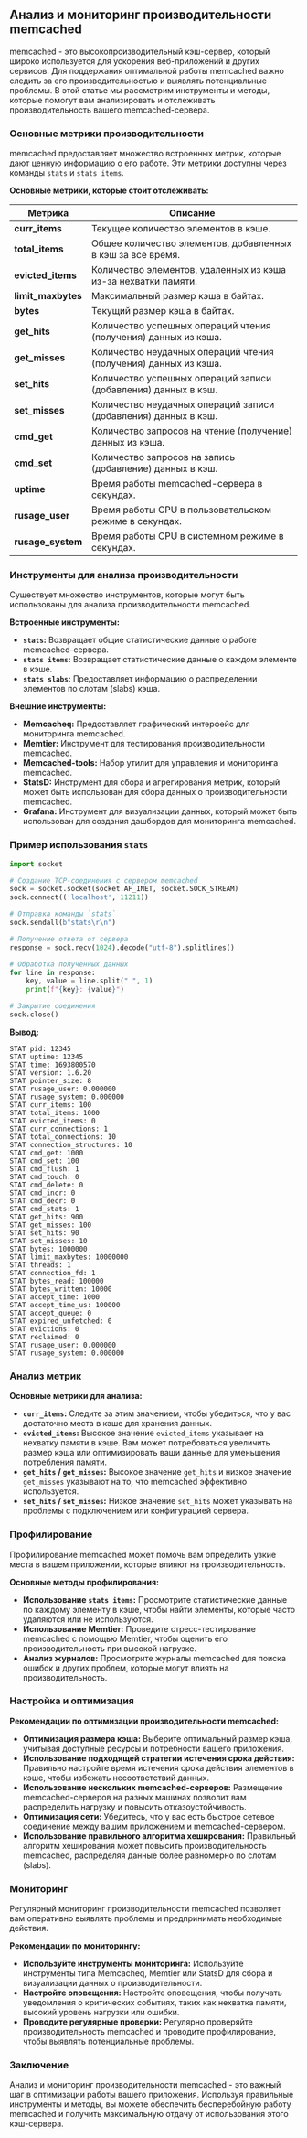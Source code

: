 ## Анализ и мониторинг производительности memcached

memcached - это высокопроизводительный кэш-сервер, который широко используется для ускорения веб-приложений и других сервисов. Для поддержания оптимальной работы memcached важно следить за его производительностью и выявлять потенциальные проблемы. В этой статье мы рассмотрим инструменты и методы, которые помогут вам анализировать и отслеживать производительность вашего memcached-сервера.

### Основные метрики производительности

memcached предоставляет множество встроенных метрик, которые дают ценную информацию о его работе. Эти метрики доступны через команды `stats` и `stats items`. 

**Основные метрики, которые стоит отслеживать:**

| Метрика | Описание |
|---|---|
| **curr_items** | Текущее количество элементов в кэше. |
| **total_items** | Общее количество элементов, добавленных в кэш за все время. |
| **evicted_items** | Количество элементов, удаленных из кэша из-за нехватки памяти. |
| **limit_maxbytes** | Максимальный размер кэша в байтах. |
| **bytes** | Текущий размер кэша в байтах. |
| **get_hits** | Количество успешных операций чтения (получения) данных из кэша. |
| **get_misses** | Количество неудачных операций чтения (получения) данных из кэша. |
| **set_hits** | Количество успешных операций записи (добавления) данных в кэш. |
| **set_misses** | Количество неудачных операций записи (добавления) данных в кэш. |
| **cmd_get** | Количество запросов на чтение (получение) данных из кэша. |
| **cmd_set** | Количество запросов на запись (добавление) данных в кэш. |
| **uptime** | Время работы memcached-сервера в секундах. |
| **rusage_user** | Время работы CPU в пользовательском режиме в секундах. |
| **rusage_system** | Время работы CPU в системном режиме в секундах. |

### Инструменты для анализа производительности

Существует множество инструментов, которые могут быть использованы для анализа производительности memcached. 

**Встроенные инструменты:**

* **`stats`:** Возвращает общие статистические данные о работе memcached-сервера.
* **`stats items`:** Возвращает статистические данные о каждом элементе в кэше.
* **`stats slabs`:** Предоставляет информацию о распределении элементов по слотам (slabs) кэша.

**Внешние инструменты:**

* **Memcacheq:**  Предоставляет графический интерфейс для мониторинга  memcached.
* **Memtier:** Инструмент для тестирования производительности memcached.
* **Memcached-tools:**  Набор утилит для управления и мониторинга memcached.
* **StatsD:**  Инструмент для сбора и агрегирования метрик, который может быть использован для сбора данных о производительности memcached.
* **Grafana:**  Инструмент для визуализации данных, который может быть использован для создания дашбордов для мониторинга memcached.

### Пример использования `stats`

```python
import socket

# Создание TCP-соединения с сервером memcached
sock = socket.socket(socket.AF_INET, socket.SOCK_STREAM)
sock.connect(('localhost', 11211))

# Отправка команды `stats`
sock.sendall(b"stats\r\n")

# Получение ответа от сервера
response = sock.recv(1024).decode("utf-8").splitlines()

# Обработка полученных данных
for line in response:
    key, value = line.split(" ", 1)
    print(f"{key}: {value}")

# Закрытие соединения
sock.close()
```

**Вывод:**

```
STAT pid: 12345
STAT uptime: 12345
STAT time: 1693800570
STAT version: 1.6.20
STAT pointer_size: 8
STAT rusage_user: 0.000000
STAT rusage_system: 0.000000
STAT curr_items: 100
STAT total_items: 1000
STAT evicted_items: 0
STAT curr_connections: 1
STAT total_connections: 10
STAT connection_structures: 10
STAT cmd_get: 1000
STAT cmd_set: 100
STAT cmd_flush: 1
STAT cmd_touch: 0
STAT cmd_delete: 0
STAT cmd_incr: 0
STAT cmd_decr: 0
STAT cmd_stats: 1
STAT get_hits: 900
STAT get_misses: 100
STAT set_hits: 90
STAT set_misses: 10
STAT bytes: 1000000
STAT limit_maxbytes: 10000000
STAT threads: 1
STAT connection_fd: 1
STAT bytes_read: 100000
STAT bytes_written: 10000
STAT accept_time: 1000
STAT accept_time_us: 100000
STAT accept_queue: 0
STAT expired_unfetched: 0
STAT evictions: 0
STAT reclaimed: 0
STAT rusage_user: 0.000000
STAT rusage_system: 0.000000
```

### Анализ метрик

**Основные метрики для анализа:**

* **`curr_items`:**  Следите за этим значением, чтобы убедиться, что у вас достаточно места в кэше для хранения данных. 
* **`evicted_items`:** Высокое значение `evicted_items` указывает на нехватку памяти в кэше. Вам может потребоваться увеличить размер кэша или оптимизировать ваши данные для уменьшения потребления памяти.
* **`get_hits` / `get_misses`:**  Высокое значение `get_hits` и низкое значение `get_misses` указывают на то, что memcached эффективно используется.
* **`set_hits` / `set_misses`:**  Низкое значение `set_hits` может указывать на проблемы с подключением или конфигурацией сервера.

### Профилирование

Профилирование memcached может помочь вам определить узкие места в вашем приложении, которые влияют на производительность. 

**Основные методы профилирования:**

* **Использование `stats items`:** Просмотрите статистические данные по каждому элементу в кэше, чтобы найти элементы, которые часто удаляются или не используются.
* **Использование  Memtier:** Проведите стресс-тестирование memcached с помощью Memtier, чтобы оценить его производительность при высокой нагрузке.
* **Анализ журналов:**  Просмотрите журналы memcached для поиска ошибок и других проблем, которые могут влиять на производительность.

### Настройка и оптимизация

**Рекомендации по оптимизации производительности memcached:**

* **Оптимизация размера кэша:** Выберите оптимальный размер кэша, учитывая доступные ресурсы и потребности вашего приложения. 
* **Использование подходящей стратегии истечения срока действия:**  Правильно настройте время истечения срока действия элементов в кэше, чтобы избежать несоответствий данных. 
* **Использование нескольких memcached-серверов:**  Размещение memcached-серверов на разных машинах позволит вам распределить нагрузку и повысить отказоустойчивость. 
* **Оптимизация сети:**  Убедитесь, что у вас есть быстрое сетевое соединение между вашим приложением и memcached-сервером. 
* **Использование правильного алгоритма хеширования:**  Правильный алгоритм хеширования может повысить производительность memcached, распределяя данные более равномерно по слотам (slabs).

### Мониторинг

Регулярный мониторинг производительности memcached позволяет вам оперативно выявлять проблемы и предпринимать необходимые действия. 

**Рекомендации по мониторингу:**

* **Используйте инструменты мониторинга:**  Используйте инструменты типа Memcacheq, Memtier или StatsD для сбора и визуализации данных о производительности.
* **Настройте оповещения:**  Настройте оповещения, чтобы получать уведомления о критических событиях, таких как нехватка памяти, высокий уровень нагрузки или ошибки.
* **Проводите регулярные проверки:**  Регулярно проверяйте производительность memcached и проводите профилирование, чтобы выявлять потенциальные проблемы.

### Заключение

Анализ и мониторинг производительности memcached - это важный шаг в оптимизации работы вашего приложения. Используя правильные инструменты и методы, вы можете обеспечить бесперебойную работу memcached и получить максимальную отдачу от использования этого кэш-сервера.
